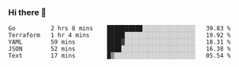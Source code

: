 ### Hi there 👋


<!--START_SECTION:waka-->
```text
Go          2 hrs 8 mins    ██████████░░░░░░░░░░░░░░░   39.83 % 
Terraform   1 hr 4 mins     █████░░░░░░░░░░░░░░░░░░░░   19.92 % 
YAML        59 mins         ████▓░░░░░░░░░░░░░░░░░░░░   18.31 % 
JSON        52 mins         ████░░░░░░░░░░░░░░░░░░░░░   16.38 % 
Text        17 mins         █▒░░░░░░░░░░░░░░░░░░░░░░░   05.54 % 
```
<!--END_SECTION:waka-->

<!--
**ssrahul96/ssrahul96** is a ✨ _special_ ✨ repository because its `README.md` (this file) appears on your GitHub profile.

Here are some ideas to get you started:

- 🔭 I’m currently working on ...
- 🌱 I’m currently learning ...
- 👯 I’m looking to collaborate on ...
- 🤔 I’m looking for help with ...
- 💬 Ask me about ...
- 📫 How to reach me: ...
- 😄 Pronouns: ...
- ⚡ Fun fact: ...
-->
